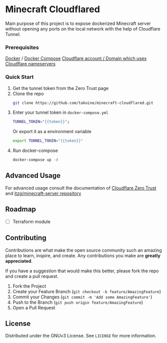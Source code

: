 # Minecraft Cloudflared
Main purpose of this project is to expose dockerized Minecraft server without opening any ports on the local network with the help of Cloudflare Tunnel.
### Prerequisites

[Docker](https://docs.docker.com/get-docker/) / [Docker Compose](https://github.com/docker/compose#where-to-get-docker-compose)
[Cloudflare account / Domain which uses Cloudflare nameservers](https://developers.cloudflare.com/dns/zone-setups/full-setup/setup/)

### Quick Start

1. Get the tunnel token from the Zero Trust page
2. Clone the repo
   ```sh
   git clone https://github.com/takoine/minecraft-cloudflared.git
   ```
3. Enter your tunnel token in `docker-compose.yml`
   ```sh
   TUNNEL_TOKEN="{{token}}";
   ```
   Or export it as a environment variable
   ```sh
   export TUNNEL_TOKEN="{{token}}"
   ```
4. Run docker-compose
   ```sh
   docker-compose up -d
   ```



<!-- USAGE EXAMPLES -->
## Advanced Usage
For advanced usage consult the documentation of [Cloudflare Zero Trust](https://developers.cloudflare.com/cloudflare-one/connections/connect-apps/) and [itzg/minecraft-server repository](https://github.com/itzg/docker-minecraft-server)



<!-- ROADMAP -->
## Roadmap

- [ ] Terraform module



<!-- CONTRIBUTING -->
## Contributing

Contributions are what make the open source community such an amazing place to learn, inspire, and create. Any contributions you make are **greatly appreciated**.

If you have a suggestion that would make this better, please fork the repo and create a pull request. 

1. Fork the Project
2. Create your Feature Branch (`git checkout -b feature/AmazingFeature`)
3. Commit your Changes (`git commit -m 'Add some AmazingFeature'`)
4. Push to the Branch (`git push origin feature/AmazingFeature`)
5. Open a Pull Request



<!-- LICENSE -->
## License

Distributed under the GNUv3 License. See `LICENSE` for more information.
